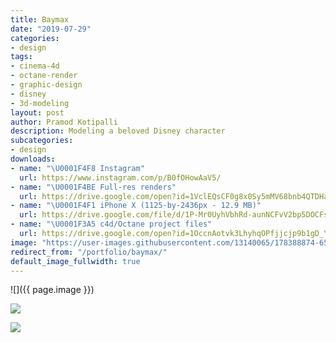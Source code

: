 ```yaml
---
title: Baymax
date: "2019-07-29"
categories:
- design
tags:
- cinema-4d
- octane-render
- graphic-design
- disney
- 3d-modeling
layout: post
author: Pramod Kotipalli
description: Modeling a beloved Disney character
subcategories:
- design
downloads:
- name: "\U0001F4F8 Instagram"
  url: https://www.instagram.com/p/B0fOHowAaV5/
- name: "\U0001F4BE Full-res renders"
  url: https://drive.google.com/open?id=1VclEQsCF0g8x0Sy5mMV68bnb4QTDHaJk
- name: "\U0001F4F1 iPhone X (1125-by-2436px - 12.9 MB)"
  url: https://drive.google.com/file/d/1P-Mr0UyhVbhRd-aunNCFvV2bp5DOCFsB/view?usp=sharing
- name: "\U0001F3A5 c4d/Octane project files"
  url: https://drive.google.com/open?id=1OccnAotvk3LhyhqOPfjjcjp9b1gD_YsL
image: "https://user-images.githubusercontent.com/13140065/178388874-65f96942-5558-48e7-9e49-4187f54ac2e2.png"
redirect_from: "/portfolio/baymax/"
default_image_fullwidth: true
---
```


![]({{ page.image }})

![](https://user-images.githubusercontent.com/13140065/178388868-b901fdbd-4bb1-483e-9032-a98b12af3177.png)

![](https://user-images.githubusercontent.com/13140065/178388873-79c48266-9a5d-4e56-a047-a0b9d735d314.png)
